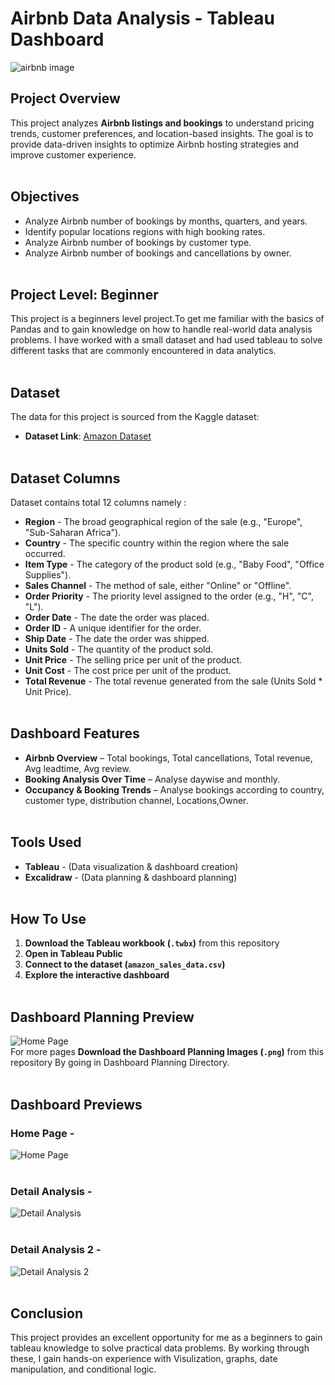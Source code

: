 
# Airbnb Data Analysis - Tableau Dashboard

![airbnb image](https://github.com/user-attachments/assets/4f7fd120-44bd-4abb-a793-286fa12c4160)

## Project Overview
This project analyzes **Airbnb listings and bookings** to understand pricing trends, customer preferences, and location-based insights. The goal is to provide data-driven insights to optimize Airbnb hosting strategies and improve customer experience. <br><br>

## Objectives
- Analyze Airbnb number of bookings by months, quarters, and years.   
- Identify popular locations regions with high booking rates.  
- Analyze Airbnb number of bookings by customer type.
- Analyze Airbnb number of bookings and cancellations by owner.<br><br>


## Project Level: Beginner
This project is a beginners level project.To get me familiar with the basics of Pandas and to gain knowledge on how to handle real-world data analysis problems. I have worked with a small dataset and had used tableau to solve different tasks that are commonly encountered in data analytics.<br><br>


## Dataset
The data for this project is sourced from the Kaggle dataset:
 - **Dataset Link**: [Amazon Dataset](https://www.kaggle.com/datasets/mithilesh9/amazon-sales-data-analysis)<br><br>


## Dataset Columns
Dataset contains total 12 columns namely :

- **Region** - The broad geographical region of the sale (e.g., "Europe", "Sub-Saharan Africa").
- **Country** - The specific country within the region where the sale occurred.
- **Item Type** - The category of the product sold (e.g., "Baby Food", "Office Supplies").
- **Sales Channel** - The method of sale, either "Online" or "Offline".
- **Order Priority** - The priority level assigned to the order (e.g., "H", "C", "L").
- **Order Date** - The date the order was placed.
- **Order ID** - A unique identifier for the order.
- **Ship Date** - The date the order was shipped.
- **Units Sold** - The quantity of the product sold.
- **Unit Price** - The selling price per unit of the product.
- **Unit Cost** - The cost price per unit of the product.
- **Total Revenue** - The total revenue generated from the sale (Units Sold * Unit Price).<br><br>
  

## Dashboard Features 

- **Airbnb Overview** – Total bookings, Total cancellations, Total revenue, Avg leadtime, Avg review.   
- **Booking Analysis Over Time** – Analyse daywise and monthly.  
- **Occupancy & Booking Trends** – Analyse bookings according to country, customer type, distribution channel, Locations,Owner. <br><br>


## Tools Used  

- **Tableau** - (Data visualization & dashboard creation)
- **Excalidraw** - (Data planning & dashboard planning)<br><br>


## How To Use  

1. **Download the Tableau workbook (`.twbx`)** from this repository  
2. **Open in Tableau Public**  
3. **Connect to the dataset (`amazon_sales_data.csv`)**  
4. **Explore the interactive dashboard**<br><br>


## Dashboard Planning Preview

![Home Page](https://github.com/user-attachments/assets/bf20ba20-13f2-4823-a098-2789d422059b)<br>
For more pages **Download the Dashboard Planning Images (`.png`)** from this repository By going in Dashboard Planning Directory.<br><br> 


## Dashboard Previews

### Home Page -
![Home Page](https://github.com/user-attachments/assets/a79a5c1d-3526-4639-b214-0a500dfb1729)<br><br>

### Detail Analysis -
![Detail Analysis](https://github.com/user-attachments/assets/fcd65abc-603c-4023-9ce3-14f7cfcb27f0)<br><br>

### Detail Analysis 2 -
![Detail Analysis 2](https://github.com/user-attachments/assets/f22a0c91-d1a3-42b5-b8d9-568ef82c11e5)<br><br>


## Conclusion
This project provides an excellent opportunity for me as a beginners to gain tableau knowledge to solve practical data problems. By working through these, I gain hands-on experience with Visulization, graphs, date manipulation, and conditional logic.



